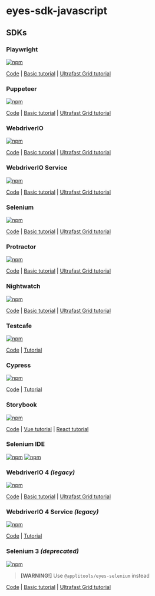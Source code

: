 # eyes-sdk-javascript 

## SDKs

### Playwright
[![npm](https://img.shields.io/npm/v/@applitools/eyes-playwright?color=%2302afc2&label=@applitools/eyes-playwright&logo=npm)](https://www.npmjs.com/package/@applitools/eyes-playwright)

[Code](packages/eyes-playwright) |
[Basic tutorial](https://github.com/applitools/tutorial-playwright-basic) |
[Ultrafast Grid tutorial](https://github.com/applitools/tutorial-playwright-ultrafastgrid)

### Puppeteer
[![npm](https://img.shields.io/npm/v/@applitools/eyes-puppeteer?color=%2302afc2&label=@applitools/eyes-puppeteer&logo=npm)](https://www.npmjs.com/package/@applitools/eyes-puppeteer)

[Code](packages/eyes-puppeteer) |
[Basic tutorial](https://github.com/applitools/tutorial-puppeteer-basic) |
[Ultrafast Grid tutorial](https://github.com/applitools/tutorial-puppeteer-ultrafastgrid)

### WebdriverIO
[![npm](https://img.shields.io/npm/v/@applitools/eyes-webdriverio?color=%2302afc2&label=@applitools/eyes-webdriverio&logo=npm)](https://www.npmjs.com/package/@applitools/eyes-webdriverio)

[Code](packages/eyes-webdriverio-5) |
[Basic tutorial](https://github.com/applitools/tutorial-webdriverio5-basic) |
[Ultrafast Grid tutorial](https://github.com/applitools/tutorial-webdriverio5-ultrafastgrid)

### WebdriverIO Service
[![npm](https://img.shields.io/npm/v/@applitools/eyes-webdriverio5-service?color=%2302afc2&label=@applitools/eyes-webdriverio5-service&logo=npm)](https://www.npmjs.com/package/@applitools/eyes-webdriverio5-service)

[Code](packages/eyes-webdriverio-5-service) |
[Basic tutorial](https://github.com/applitools/tutorial-webdriverio5-applitools-service) |
[Ultrafast Grid tutorial](https://github.com/applitools/tutorial-webdriverio5-applitools-service-ultrafastgrid)
### Selenium
[![npm](https://img.shields.io/npm/v/@applitools/eyes-selenium?color=%2302afc2&label=@applitools/eyes-selenium&logo=npm)](https://www.npmjs.com/package/@applitools/eyes-selenium)

[Code](packages/eyes-selenium) |
[Basic tutorial](https://github.com/applitools/tutorial-selenium-javascript-basic) |
[Ultrafast Grid tutorial](https://github.com/applitools/tutorial-selenium-javascript-ultrafastgrid)

### Protractor
[![npm](https://img.shields.io/npm/v/@applitools/eyes-protractor?color=%2302afc2&label=@applitools/eyes-protractor&logo=npm)](https://www.npmjs.com/package/@applitools/eyes-protractor)

[Code](packages/eyes-protractor) |
[Basic tutorial](https://github.com/applitools/tutorial-protractor-basic) |
[Ultrafast Grid tutorial](https://github.com/applitools/tutorial-protractor-ultrafastgrid)

### Nightwatch
[![npm](https://img.shields.io/npm/v/@applitools/eyes-nightwatch?color=%2302afc2&label=@applitools/eyes-nightwatch&logo=npm)](https://www.npmjs.com/package/@applitools/eyes-nightwatch)

[Code](packages/eyes-nightwatch) |
[Basic tutorial](https://github.com/applitools/tutorial-nightwatch-basic) |
[Ultrafast Grid tutorial](https://github.com/applitools/tutorial-nightwatch-ultrafastgrid)

### Testcafe
[![npm](https://img.shields.io/npm/v/@applitools/eyes-testcafe?color=%2302afc2&label=@applitools/eyes-testcafe&logo=npm)](https://www.npmjs.com/package/@applitools/eyes-testcafe)

[Code](packages/eyes-testcafe) |
[Tutorial](https://github.com/applitools/tutorial-testcafe)

### Cypress
[![npm](https://img.shields.io/npm/v/@applitools/eyes-cypress?color=%2302afc2&label=@applitools/eyes-cypress&logo=npm)](https://www.npmjs.com/package/@applitools/eyes-cypress)

[Code](packages/eyes-cypress) |
[Tutorial](https://github.com/applitools/tutorial-cypress)

### Storybook
[![npm](https://img.shields.io/npm/v/@applitools/eyes-storybook?color=%2302afc2&label=@applitools/eyes-storybook&logo=npm)](https://www.npmjs.com/package/@applitools/eyes-storybook)

[Code](packages/eyes-storybook) |
[Vue tutorial](https://github.com/applitools/tutorial-storybook-vue) |
[React tutorial](https://github.com/applitools/tutorial-storybook-react)

### Selenium IDE
[![npm](https://img.shields.io/chrome-web-store/v/fbnkflkahhlmhdgkddaafgnnokifobik?color=%2302afc2&label=chrome%20extension&logoColor=%2390b9fc&logo=googlechrome)](https://chrome.google.com/webstore/detail/applitools-for-selenium-i/fbnkflkahhlmhdgkddaafgnnokifobik)
[![npm](https://img.shields.io/amo/v/applitools-for-selenium-ide?color=%2302afc2&label=firefox%20addon&logoColor=%23fc8d60&logo=firefox)](https://addons.mozilla.org/uk/firefox/addon/applitools-for-selenium-ide)


### WebdriverIO 4 ___(legacy)___
[![npm](https://img.shields.io/npm/v/@applitools/eyes.webdriverio?color=%2302afc2&label=@applitools/eyes.webdriverio&logo=npm)](https://www.npmjs.com/package/@applitools/eyes.webdriverio)

[Code](packages/eyes-webdriverio-4) |
[Basic tutorial](https://github.com/applitools/tutorial-webdriverio-basic) |
[Ultrafast Grid tutorial](https://github.com/applitools/tutorial-webdriverio-ultrafastgrid)

### WebdriverIO 4 Service ___(legacy)___
[![npm](https://img.shields.io/npm/v/@applitools/eyes-webdriverio4-service?color=%2302afc2&label=@applitools/eyes-webdriverio4-service&logo=npm)](https://www.npmjs.com/package/@applitools/eyes-webdriverio4-service)

[Code](packages/eyes-webdriverio-4-service) |
[Tutorial](https://github.com/applitools/tutorial-webdriverio4-applitools-service)

### Selenium 3 ___(deprecated)___
[![npm](https://img.shields.io/npm/v/@applitools/eyes.selenium?color=%2302afc2&label=@applitools/eyes.selenium&logo=npm)](https://www.npmjs.com/package/@applitools/eyes.selenium)

> **[WARNING!]** Use `@applitools/eyes-selenium` instead

[Code](packages/eyes-selenium-3) |
[Basic tutorial](https://github.com/applitools/tutorial-selenium3-javascript-basic) |
[Ultrafast Grid tutorial](https://github.com/applitools/tutorial-selenium3-javascript-ultrafastgrid)
